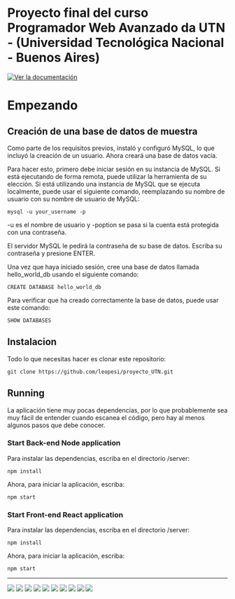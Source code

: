 # Proyecto final del curso Programador Web Avanzado da UTN - (Universidad Tecnológica Nacional - Buenos Aires)

[![Ver la documentación](https://run.pstmn.io/button.svg)](https://www.postman.com/restless-water-10959/workspace/df598f0c-36bb-4178-9a08-3c2420741c64/api/d1301b31-098b-4651-8d18-ee78cb941df8)

# Empezando 

## Creación de una base de datos de muestra

Como parte de los requisitos previos, instaló y configuró MySQL, lo que incluyó la creación de un usuario. Ahora creará una base de datos vacía.

Para hacer esto, primero debe iniciar sesión en su instancia de MySQL. Si está ejecutando de forma remota, puede utilizar la herramienta de su elección. Si está utilizando una instancia de MySQL que se ejecuta localmente, puede usar el siguiente comando, reemplazando su nombre de usuario con su nombre de usuario de MySQL:
```shell
mysql -u your_username -p
```
-u es el nombre de usuario y -poption se pasa si la cuenta está protegida con una contraseña.

El servidor MySQL le pedirá la contraseña de su base de datos. Escriba su contraseña y presione ENTER.

Una vez que haya iniciado sesión, cree una base de datos llamada hello_world_db usando el siguiente comando:
```shell
CREATE DATABASE hello_world_db
```
Para verificar que ha creado correctamente la base de datos, puede usar este comando:
```shell
SHOW DATABASES
```


## Instalacion
Todo lo que necesitas hacer es clonar este repositorio:

```shell
git clone https://github.com/leopesi/proyecto_UTN.git
```

## Running
La aplicación tiene muy pocas dependencias, por lo que probablemente sea muy fácil de entender cuando escanea el código, pero hay al menos algunos pasos que debe conocer.

### Start Back-end Node application

Para instalar las dependencias, escriba en el directorio /server:
```shell
npm install
```
Ahora, para iniciar la aplicación, escriba:
```shell
npm start
```

### Start Front-end React application

Para instalar las dependencias, escriba en el directorio /server:
```shell
npm install
```
Ahora, para iniciar la aplicación, escriba:
```shell
npm start
```

_____________________________________________



<img src="https://user-images.githubusercontent.com/52714788/209237944-77d0b851-703a-4ad1-9bbb-73b5d5f59764.JPG">

<img src="https://user-images.githubusercontent.com/52714788/209238105-e32714e7-00bb-457e-a87a-047d14032360.JPG">

<img src="https://user-images.githubusercontent.com/52714788/209238160-819d2da4-beb6-4aaa-822c-1105b62745c0.JPG">

<img src="https://user-images.githubusercontent.com/52714788/209238273-ab115c23-7699-4858-ac18-d2e1ffbf6717.JPG">

<img src="https://user-images.githubusercontent.com/52714788/209238360-e7e9099e-1a32-413a-9f4c-44c3ef04bbb6.JPG">

<img src="https://user-images.githubusercontent.com/52714788/209238424-55aec562-b93e-4e90-9b4b-fd599ce91682.JPG">

<img src="https://user-images.githubusercontent.com/52714788/209238481-db44b031-5a97-4506-873a-10b397e8f7ed.JPG">

<img src="https://user-images.githubusercontent.com/52714788/209238541-1a9c9121-02cb-4a69-9e80-11160d863f61.JPG">

<img src="https://user-images.githubusercontent.com/52714788/209238580-ce868e13-8088-457d-8165-2c5dc781b44b.JPG">

<img src="https://user-images.githubusercontent.com/52714788/209238654-30f8a99f-131f-4eb3-b0d1-f3b4a792c229.JPG">
